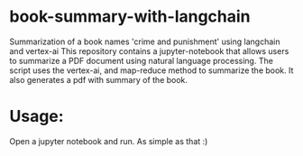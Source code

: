 # book-summary-with-langchain
Summarization of a book names 'crime and punishment' using langchain and vertex-ai
This repository contains a jupyter-notebook that allows users to summarize a PDF document using natural language processing. The script uses the vertex-ai, and map-reduce method to summarize the book. It also generates a pdf with summary of the book.

# Usage:
Open a jupyter notebook and run. As simple as that :)
